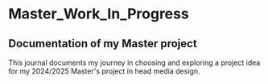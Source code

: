 # Master_Work_In_Progress
## Documentation of my Master project

This journal documents my journey in choosing and exploring a project idea for my 2024/2025 Master's project in head media design.